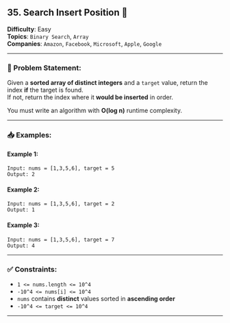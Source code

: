 ## 35. Search Insert Position 🎯  
**Difficulty**: Easy  
**Topics**: `Binary Search`, `Array`  
**Companies**: `Amazon`, `Facebook`, `Microsoft`, `Apple`, `Google`

---

### 🧠 Problem Statement:
Given a **sorted array of distinct integers** and a `target` value, return the index **if** the target is found.  
If not, return the index where it **would be inserted** in order.

You must write an algorithm with **O(log n)** runtime complexity.

---

### 📥 Examples:

#### Example 1:
```
Input: nums = [1,3,5,6], target = 5  
Output: 2  
```

#### Example 2:
```
Input: nums = [1,3,5,6], target = 2  
Output: 1  
```

#### Example 3:
```
Input: nums = [1,3,5,6], target = 7  
Output: 4  
```

---

### ✅ Constraints:
- `1 <= nums.length <= 10^4`  
- `-10^4 <= nums[i] <= 10^4`  
- `nums` contains **distinct** values sorted in **ascending order**  
- `-10^4 <= target <= 10^4`

---

